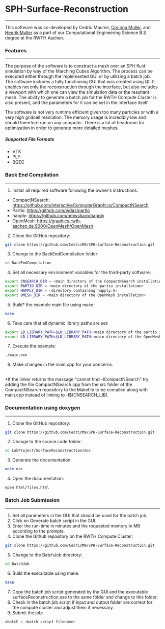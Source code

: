 # SPH-Surface-Reconstruction
---
This software was co-developed by Cedric Maume, [Corinna Muller](https://github.com/cm314), and [Henrik Muller](https://github.com/HKMueller) as a part of our Computational Engineering Science B.S degree at the RWTH Aachen.

### Features 
---
The purpose of the software is to construct a mesh over an SPH fluid simulation by way of the Marching Cubes Algorithm. The process can be executed either through the implemented GUI or by utilizing a batch job. 
The software includes a fully functioning GUI that was created using Qt. It enables not only the reconstruction through the interface, but also includes a viewport with which one can view the simulation data or the resultant mesh. The ability to generate a batch job for the RWTH Compute Cluster is also present, and the parameters for it can be set in the interface itself

The software is not very runtime efficient given too many particles or with a very high gridcell resolution. The memory usage is incredibly low and should therefore run on any computer. There is a lot of headroom for optimization in order to generate more detailed meshes.

##### Supported File Formats
- VTK
- PLY
- BGEO

### Back End Compilation
---
1. Install all required software following the owner's instructions:
- CompactNSearch: https://github.com/InteractiveComputerGraphics/CompactNSearch
- Partio: https://github.com/wdas/partio
- happly: https://github.com/nmwsharp/happly
- OpenMesh: https://graphics.rwth-aachen.de:9000/OpenMesh/OpenMesh
2. Clone the GitHub repository: 
```bash
git clone https://github.com/CedricM9/SPH-Surface-Reconstruction.git
```
3. Change to the BackEndCompilation folder: 
```bash
cd BackEndCompilation
```
4. Set all necessary environment variables for the third-party software:
```bash
export CNSEARCH_DIR = <main directory of the CompactNSearch installation>
export PARTIO_DIR = <main directory of the partio installation>
export HAPPLY_DIR = <directory containing happly.h>
export OMESH_DIR = <main directory of the OpenMesh installation>
```
5. Build* the example main file using make:
```bash
make
```
6. Take care that all dynamic library paths are set:
```bash
export LD_LIBRARY_PATH=$LD_LIBRARY_PATH:<main directory of the partio installation>/lib/:
export LD_LIBRARY_PATH=$LD_LIBRARY_PATH:<main directory of the OpenMesh installation>/lib/:
```
7. Execute the example: 
```bash
./main.exe
```
8. Make changes in the main.cpp for your concerns. <br>
<br>
*If the linker returns the message "cannot find -lCompactNSearch" try adding the file CompactNSearch.cpp from the src folder of the CompactNSearch repository to the Makefile to   be compiled along with main.cpp instead of linking to -l$(CNSEARCH_LIB).

### Documentation using doxygen
---
1. Clone the GitHub repository: 
```bash
git clone https://github.com/CedricM9/SPH-Surface-Reconstruction.git
```
2. Change to the source code folder: 
```bash
cd LabProject/SurfaceReconstruction/doc
```
3. Generate the documentation: 
```bash
make doc
```
4. Open the documentation: 
```bash
open html/files.html
```

### Batch Job Submission
---
1. Set all parameters in the GUI that should be used for the batch job.
2. Click on Generate batch script in the GUI.
3. Enter the run-time in minutes and the requested memory in MB according to the prompts.
4. Clone the Github repository on the RWTH Compute Cluster: 
```bash
git clone https://github.com/CedricM9/SPH-Surface-Reconstruction.git
```
5. Change to the BatchJob directory: 
```bash
cd BatchJob
```
6. Build the executable using make:
```bash
make
```
7. Copy the batch job script generated by the GUI and the executable surfaceReconstruction.exe to the same folder and change to this folder.
8. Check in the batch job script if input and output folder are correct for the compute cluster and adjust them if necessary.
9. Submit the job:
```bash
sbatch < <batch script filename>
```
